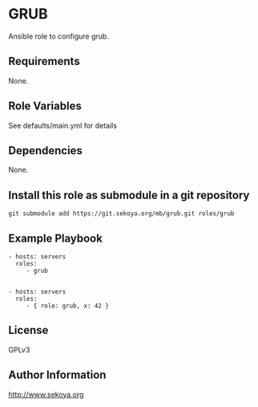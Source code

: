 # GRUB

Ansible role to configure grub.

## Requirements

None.

## Role Variables

See defaults/main.yml for details

## Dependencies

None.

## Install this role as submodule in a git repository

`git submodule add https://git.sekoya.org/mb/grub.git roles/grub`

## Example Playbook

    - hosts: servers
      roles:
         - grub


    - hosts: servers
      roles:
         - { role: grub, x: 42 }

## License

GPLv3

## Author Information

http://www.sekoya.org
